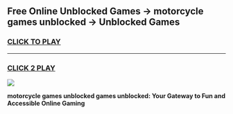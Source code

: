 
## Free Online Unblocked Games → motorcycle games unblocked → Unblocked Games
<h3>
<a href="https://premium.freeplayer.one?title=motorcycle_games_unblocked&ref=21F">CLICK TO PLAY</a></h3>
<hr>

<h3>
<a href="https://premium.freeplayer.one?title=motorcycle_games_unblocked&ref=21F">CLICK 2 PLAY</a>
  
</h3>

<a href="https://premium.freeplayer.one?title=motorcycle_games_unblocked&ref=21F/"><img src="https://clearcache.store/games.png"></a>


**motorcycle games unblocked games unblocked: Your Gateway to Fun and Accessible Online Gaming**
